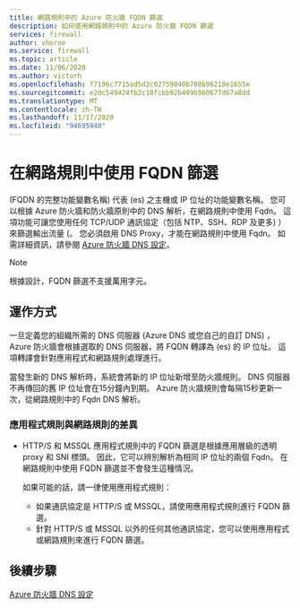 ```yaml
---
title: 網路規則中的 Azure 防火牆 FQDN 篩選
description: 如何使用網路規則中的 Azure 防火牆 FQDN 篩選
services: firewall
author: vhorne
ms.service: firewall
ms.topic: article
ms.date: 11/06/2020
ms.author: victorh
ms.openlocfilehash: f7196c7715ad5d2c02759040b780b96218e1655e
ms.sourcegitcommit: e2dc549424fb2c10fcbb92b499b960677d67a8dd
ms.translationtype: MT
ms.contentlocale: zh-TW
ms.lasthandoff: 11/17/2020
ms.locfileid: "94695940"
---
```

# <a name="use-fqdn-filtering-in-network-rules"></a>在網路規則中使用 FQDN 篩選

 (FQDN 的完整功能變數名稱) 代表 (es) 之主機或 IP 位址的功能變數名稱。 您可以根據 Azure 防火牆和防火牆原則中的 DNS 解析，在網路規則中使用 Fqdn。 這項功能可讓您使用任何 TCP/UDP 通訊協定（包括 NTP、SSH、RDP 及更多) ）來篩選輸出流量 (。 您必須啟用 DNS Proxy，才能在網路規則中使用 Fqdn。 如需詳細資訊，請參閱 [Azure 防火牆 DNS 設定](dns-settings.md)。

> [!NOTE]
> 根據設計，FQDN 篩選不支援萬用字元。

## <a name="how-it-works"></a>運作方式

一旦定義您的組織所需的 DNS 伺服器 (Azure DNS 或您自己的自訂 DNS) ，Azure 防火牆會根據選取的 DNS 伺服器，將 FQDN 轉譯為 (es) 的 IP 位址。 這項轉譯會針對應用程式和網路規則處理進行。

當發生新的 DNS 解析時，系統會將新的 IP 位址新增至防火牆規則。 DNS 伺服器不再傳回的舊 IP 位址會在15分鐘內到期。 Azure 防火牆規則會每隔15秒更新一次，從網路規則中的 Fqdn DNS 解析。

### <a name="differences-in-application-rules-vs-network-rules"></a>應用程式規則與網路規則的差異

- HTTP/S 和 MSSQL 應用程式規則中的 FQDN 篩選是根據應用層級的透明 proxy 和 SNI 標頭。 因此，它可以辨別解析為相同 IP 位址的兩個 Fqdn。 在網路規則中使用 FQDN 篩選並不會發生這種情況。 

   如果可能的話，請一律使用應用程式規則：
     - 如果通訊協定是 HTTP/S 或 MSSQL，請使用應用程式規則進行 FQDN 篩選。
   - 針對 HTTP/S 或 MSSQL 以外的任何其他通訊協定，您可以使用應用程式或網路規則來進行 FQDN 篩選。

## <a name="next-steps"></a>後續步驟

[Azure 防火牆 DNS 設定](dns-settings.md)
